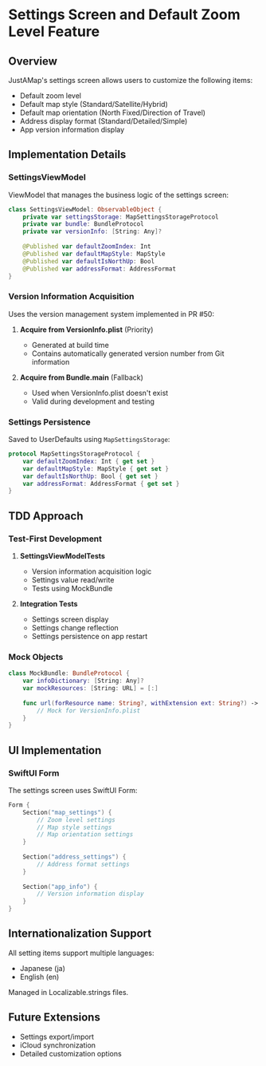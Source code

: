 # Settings Screen and Default Zoom Level Feature

## Overview

JustAMap's settings screen allows users to customize the following items:
- Default zoom level
- Default map style (Standard/Satellite/Hybrid)
- Default map orientation (North Fixed/Direction of Travel)
- Address display format (Standard/Detailed/Simple)
- App version information display

## Implementation Details

### SettingsViewModel

ViewModel that manages the business logic of the settings screen:

```swift
class SettingsViewModel: ObservableObject {
    private var settingsStorage: MapSettingsStorageProtocol
    private var bundle: BundleProtocol
    private var versionInfo: [String: Any]?
    
    @Published var defaultZoomIndex: Int
    @Published var defaultMapStyle: MapStyle
    @Published var defaultIsNorthUp: Bool
    @Published var addressFormat: AddressFormat
}
```

### Version Information Acquisition

Uses the version management system implemented in PR #50:

1. **Acquire from VersionInfo.plist** (Priority)
   - Generated at build time
   - Contains automatically generated version number from Git information

2. **Acquire from Bundle.main** (Fallback)
   - Used when VersionInfo.plist doesn't exist
   - Valid during development and testing

### Settings Persistence

Saved to UserDefaults using `MapSettingsStorage`:

```swift
protocol MapSettingsStorageProtocol {
    var defaultZoomIndex: Int { get set }
    var defaultMapStyle: MapStyle { get set }
    var defaultIsNorthUp: Bool { get set }
    var addressFormat: AddressFormat { get set }
}
```

## TDD Approach

### Test-First Development

1. **SettingsViewModelTests**
   - Version information acquisition logic
   - Settings value read/write
   - Tests using MockBundle

2. **Integration Tests**
   - Settings screen display
   - Settings change reflection
   - Settings persistence on app restart

### Mock Objects

```swift
class MockBundle: BundleProtocol {
    var infoDictionary: [String: Any]?
    var mockResources: [String: URL] = [:]
    
    func url(forResource name: String?, withExtension ext: String?) -> URL? {
        // Mock for VersionInfo.plist
    }
}
```

## UI Implementation

### SwiftUI Form

The settings screen uses SwiftUI Form:

```swift
Form {
    Section("map_settings") {
        // Zoom level settings
        // Map style settings
        // Map orientation settings
    }
    
    Section("address_settings") {
        // Address format settings
    }
    
    Section("app_info") {
        // Version information display
    }
}
```

## Internationalization Support

All setting items support multiple languages:
- Japanese (ja)
- English (en)

Managed in Localizable.strings files.

## Future Extensions

- Settings export/import
- iCloud synchronization
- Detailed customization options